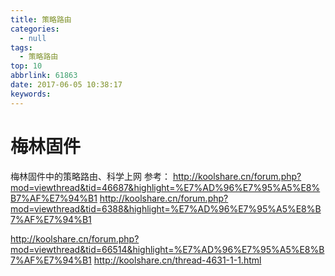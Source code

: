 ```yaml
---
title: 策略路由
categories:
  - null
tags:
  - 策略路由
top: 10
abbrlink: 61863
date: 2017-06-05 10:38:17
keywords:
---
```


# 梅林固件

梅林固件中的策略路由、科学上网
参考：
http://koolshare.cn/forum.php?mod=viewthread&tid=46687&highlight=%E7%AD%96%E7%95%A5%E8%B7%AF%E7%94%B1
http://koolshare.cn/forum.php?mod=viewthread&tid=6388&highlight=%E7%AD%96%E7%95%A5%E8%B7%AF%E7%94%B1



http://koolshare.cn/forum.php?mod=viewthread&tid=66514&highlight=%E7%AD%96%E7%95%A5%E8%B7%AF%E7%94%B1
http://koolshare.cn/thread-4631-1-1.html





